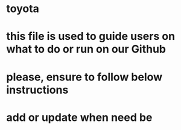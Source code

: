 # toyota
# this file is used to guide users on what to do or run on our Github
# please, ensure to follow below instructions
# add or update when need be
